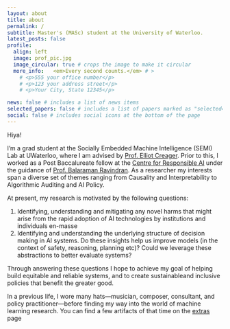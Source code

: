 ```yaml
---
layout: about
title: about
permalink: /
subtitle: Master's (MASc) student at the University of Waterloo. 
latest_posts: false
profile:
  align: left
  image: prof_pic.jpg
  image_circular: true # crops the image to make it circular
  more_info:   <em>Every second counts.</em> # >
    # <p>555 your office number</p>
    # <p>123 your address street</p>
    # <p>Your City, State 12345</p>

news: false # includes a list of news items
selected_papers: false # includes a list of papers marked as "selected={true}"
social: false # includes social icons at the bottom of the page
---
```


Hiya!

I’m a grad student at the Socially Embedded Machine Intelligence (SEMI) Lab at UWaterloo, where I am advised by [Prof. Elliot Creager](https://ecreager.github.io). Prior to this, I worked as a Post Baccalureate fellow at the [Centre for Responsible AI](https://cerai.iitm.ac.in) under the guidance of [Prof.  Balaraman Ravindran](https://dsai.iitm.ac.in/~ravi/). As a researcher my interests span a diverse set of themes ranging from Causality and Interpretability to Algorithmic Auditing and AI Policy. 

At present, my research is motivated by the following questions:
  1. Identifying, understanding and mitigating any novel harms that might arise from the rapid adoption of AI technologies by institutions and individuals en-masse
  2. Identifying and understanding the underlying structure of decision making in AI systems. Do these insights help us improve models (in the context of safety, reasoning, planning etc)? Could we leverage these abstractions to better evaluate systems?

Through answering these questions I hope to achieve my goal of helping build equitable and reliable systems, and to create sustainableand inclusive policies that benefit the greater good.

In a previous life, I wore many hats—musician, composer, consultant, and policy practitioner—before finding my way into the world of machine learning research. You can find a few artifacts of that time on the [extras](/extras/) page


